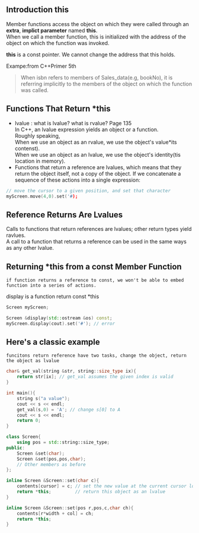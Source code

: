 ## Introduction this
Member functions access the object on which they were called through an **extra**, **implict parameter** named **this**.  
When we call a member function, this is initialized with the address of the object on which the function was invoked.  

**this** is a const pointer. We cannot change the address that this holds.

Exampe:from C++Primer 5th  
> When isbn refers to members of Sales_data(e.g, bookNo), it is referring implicitly to the members of the object on which the function was called.  

## Functions That Return *this
- lvalue : what is lvalue? what is rvalue? Page 135  
    In C++, an lvalue expression yields an object or a function.  
    Roughly speaking,   
    When we use an object as an rvalue, we use the object's value*its contenst).  
    When we use an object as an lvalue, we use the object's identity(tis location in memory).  
- Functions that return a reference are lvalues, which means that they return the object itself, not a copy of the object. If we concatenate a sequence of these actions into a single expression:
```C++
// move the cursor to a given position, and set that character
myScreen.move(4,0).set('#);
```
## Reference Returns Are Lvalues
Calls to functions that return references are lvalues; other return types yield ravlues.  
A call to a function that returns a reference can be used in the same ways as any other lvalue.  

## Returning *this from a const Member Function
    if function returns a reference to const, we won't be able to embed function into a series of actions.

display is a function return const *this  
```C++
Screen myScreen;

Screen &display(std::ostream &os) const;
myScreen.display(cout).set('#'); // error
```  
## Here's a classic example
    funcitons return reference have two tasks, change the object, return the object as lvalue
```C++
char& get_val(string &str, string::size_type ix){
    return str[ix]; // get_val assumes the given index is valid
}

int main(){
    string s("a value");
    cout << s << endl;
    get_val(s,0) = 'A'; // change s[0] to A
    cout << s << endl;
    return 0;
}
```

```C++
class Screen{
    using pos = std::string::size_type;
public:
    Screen &set(char);
    Screen &set(pos,pos,char);
    // Other members as before
};

inline Screen &Screen::set(char c){
    contents[cursor] = c; // set the new value at the current cursor location
    return *this;         // return this object as an lvalue
}

inline Screen &Screen::set(pos r,pos,c,char ch){
    contents[r*width + col] = ch;
    return *this;
}
```